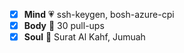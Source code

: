 - [x] **Mind** :heartpulse: ssh-keygen, bosh-azure-cpi 
- [x] **Body** :dancer: 30 pull-ups
- [x] **Soul** :pray: Surat Al Kahf, Jumuah
